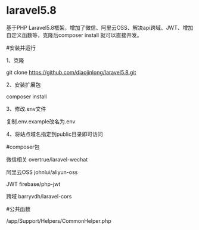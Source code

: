 # laravel5.8
基于PHP Laravel5.8框架，增加了微信、阿里云OSS、解决api跨域、JWT、增加自定义函数等，克隆后composer install 就可以直接开发。

#安装并运行

1、克隆

git clone https://github.com/diaojinlong/laravel5.8.git

2、安装扩展包

composer install

3、修改.env文件

复制.env.example改名为.env

4、将站点域名指定到public目录即可访问


#composer包

微信相关
overtrue/laravel-wechat

阿里云OSS
johnlui/aliyun-oss

JWT
firebase/php-jwt

跨域
barryvdh/laravel-cors

#公共函数

/app/Support/Helpers/CommonHelper.php


